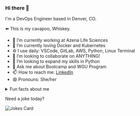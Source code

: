 ### Hi there 👋

<!--
**tamrakareen/tamrakareen** is a ✨ _special_ ✨ repository because its `README.md` (this file) appears on your GitHub profile.

--> 
I'm a DevOps Engineer based in Denver, CO.

⬅️ This is my cavapoo, Whiskey. 

- 🔭 I’m currently working at Azena Life Sciences
- 🌱 I’m currently loving Docker and Kubernetes
- ⚙️ I use daily: VSCode, GitLab, AWS, Python, Linux Terminal
- 👯 I’m looking to collaborate on ANYTHING!
- 🤔 I’m looking to expand my skills in Python
- 💬 Ask me about Bootcamp and WGU Program
- 📫 How to reach me: [LinkedIn](https://linkedin.com/in/tamra-sherwood)
- 😄 Pronouns: She/her


<details><summary> Fun facts about me</summary>
  
      * I'm an open water swimmer (sometimes the water is 45 degrees), 
        my last race was in Alaska
  
      * I play the piano
  
      * My nine year old is my programming boss (I write a lot of spy missions)
 
</details>


Need a joke today?
<!-- Markdown -->

![Jokes Card](https://readme-jokes.vercel.app/api)
